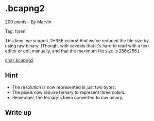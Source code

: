 # .bcapng2
200 points - By Marvin

Tag: foren

This time, we support THREE colors! And we've reduced the file size by using raw binary. (Though, with caveats that it's hard to read with a text editor or edit manually, and that the maximum file size is 256x256.)

[chall.bcapng2](chall.bcapng2)

## Hint
- The resolution is now represented in just two bytes.
- The pixels now require ternary to represent three colors.
- Remember, the ternary's been converted to raw binary.

## Write up



